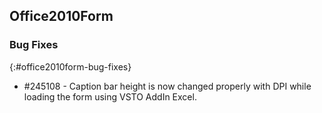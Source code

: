 ## Office2010Form

### Bug Fixes
{:#office2010form-bug-fixes}

* \#245108 - Caption bar height is now changed properly with DPI while loading the form using VSTO AddIn Excel.
